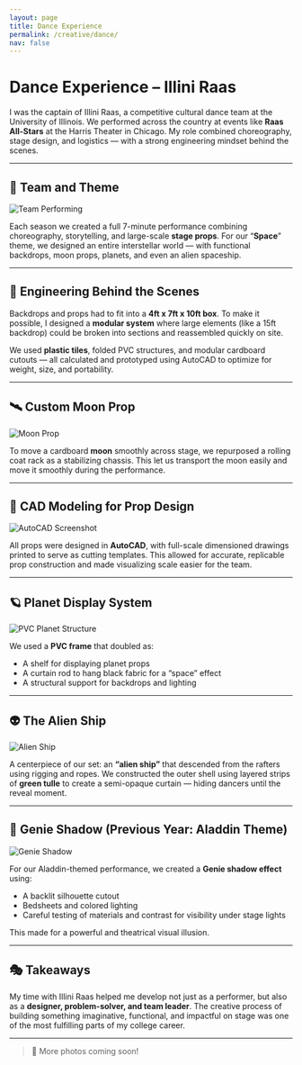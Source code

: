 ```yaml
---
layout: page
title: Dance Experience
permalink: /creative/dance/
nav: false
---
```


# Dance Experience – Illini Raas

I was the captain of Illini Raas, a competitive cultural dance team at the University of Illinois. We performed across the country at events like **Raas All-Stars** at the Harris Theater in Chicago. My role combined choreography, stage design, and logistics — with a strong engineering mindset behind the scenes.

---

## 🪩 Team and Theme

![Team Performing](/portfolio/assets/Raas/raas1.png)

Each season we created a full 7-minute performance combining choreography, storytelling, and large-scale **stage props**. For our “**Space**” theme, we designed an entire interstellar world — with functional backdrops, moon props, planets, and even an alien spaceship.

---

## 🧰 Engineering Behind the Scenes


Backdrops and props had to fit into a **4ft x 7ft x 10ft box**. To make it possible, I designed a **modular system** where large elements (like a 15ft backdrop) could be broken into sections and reassembled quickly on site.

We used **plastic tiles**, folded PVC structures, and modular cardboard cutouts — all calculated and prototyped using AutoCAD to optimize for weight, size, and portability.

---

## 🛰️ Custom Moon Prop

![Moon Prop](/portfolio/assets/Raas/raas2.png)

To move a cardboard **moon** smoothly across stage, we repurposed a rolling coat rack as a stabilizing chassis. This let us transport the moon easily and move it smoothly during the performance.

---

## 🧩 CAD Modeling for Prop Design

![AutoCAD Screenshot](/portfolio/assets/Raas/raas3.png)

All props were designed in **AutoCAD**, with full-scale dimensioned drawings printed to serve as cutting templates. This allowed for accurate, replicable prop construction and made visualizing scale easier for the team.

---

## 🪐 Planet Display System

![PVC Planet Structure](/portfolio/assets/Raas/raas4.png)

We used a **PVC frame** that doubled as:
- A shelf for displaying planet props
- A curtain rod to hang black fabric for a “space” effect
- A structural support for backdrops and lighting

---

## 👽 The Alien Ship

![Alien Ship](/portfolio/assets/Raas/raas5.png)

A centerpiece of our set: an **“alien ship”** that descended from the rafters using rigging and ropes. We constructed the outer shell using layered strips of **green tulle** to create a semi-opaque curtain — hiding dancers until the reveal moment.

---

## 🧞 Genie Shadow (Previous Year: Aladdin Theme)

![Genie Shadow](/portfolio/assets/Raas/raas6.png)

For our Aladdin-themed performance, we created a **Genie shadow effect** using:
- A backlit silhouette cutout
- Bedsheets and colored lighting
- Careful testing of materials and contrast for visibility under stage lights

This made for a powerful and theatrical visual illusion.

---

## 🎭 Takeaways

My time with Illini Raas helped me develop not just as a performer, but also as a **designer, problem-solver, and team leader**. The creative process of building something imaginative, functional, and impactful on stage was one of the most fulfilling parts of my college career.

---

> 📸 More photos coming soon!

